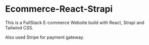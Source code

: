 # Ecommerce-React-Strapi
This is a FullStack E-commerce Website build with React, Strapi and Tailwind CSS.

Also used Stripe for payment gateway.

